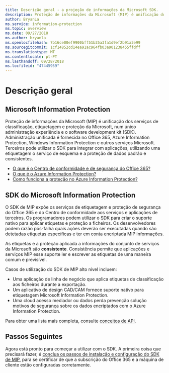 ```yaml
---
title: Descrição geral - a projeção de informações da Microsoft SDK.
description: Proteção de informações da Microsoft (MIP) é unificação dos serviços de classificação, etiquetagem e proteção da Microsoft, num único administração experiência e o software development kit (SDK).
author: BryanLa
ms.service: information-protection
ms.topic: overview
ms.date: 09/27/2018
ms.author: bryanla
ms.openlocfilehash: 7b16ce00ef9900bff51b35a3fa1d9ef2b91a3e99
ms.sourcegitcommit: 1cf14852cd14ea91ac964fb03a901238455ffdff
ms.translationtype: MT
ms.contentlocale: pt-PT
ms.lasthandoff: 09/28/2018
ms.locfileid: "47445959"
---
```

# <a name="overview"></a>Descrição geral

## <a name="microsoft-information-protection"></a>Microsoft Information Protection

Proteção de informações da Microsoft (MIP) é unificação dos serviços de classificação, etiquetagem e proteção da Microsoft, num único administração experiência e o software development kit (SDK). Administração unificada é fornecida no Office 365, Azure Information Protection, Windows Information Protection e outros serviços Microsoft. Terceiros pode utilizar o SDK para integrar com aplicações, utilizando uma etiquetagem o serviço de esquema e a proteção de dados padrão e consistentes.

* [O que é o Centro de conformidade e de segurança do Office 365?](https://support.office.com/article/overview-of-security-and-compliance-in-office-365-dcb83b2c-ac66-4ced-925d-50eb9698a0b2?redirectSourcePath=%252farticle%252f7fe448f7-49bd-4d3e-919d-0a6d1cf675bb&ui=en-US&rs=en-US&ad=US)
* [O que é o Azure Information Protection?](/azure/information-protection/understand-explore/what-is-information-protection)
* [Como funciona a proteção no Azure Information Protection?](/azure/information-protection/understand-explore/what-is-information-protection#how-data-is-protected)

## <a name="microsoft-information-protection-sdk"></a>SDK do Microsoft Information Protection

O SDK de MIP expõe os serviços de etiquetagem e proteção de segurança do Office 365 e do Centro de conformidade aos serviços e aplicações de terceiros. Os programadores podem utilizar o SDK para criar o suporte nativo para aplicar etiquetas e proteção a ficheiros. Os desenvolvedores podem razão pós-falha quais ações deverão ser executadas quando são detetadas etiquetas específicas e ter em conta encriptada MIP informações. 

As etiquetas e a proteção aplicada a informações do conjunto de serviços da Microsoft são **consistente**. Consistência permite que aplicações e serviços MIP esse suporte ler e escrever as etiquetas de uma maneira comum e previsível.

Casos de utilização do SDK de MIP alto nível incluem:

* Uma aplicação de linha de negócio que aplica etiquetas de classificação aos ficheiros durante a exportação.
* Um aplicativo de design CAD/CAM fornece suporte nativo para etiquetagem Microsoft Information Protection.
* Uma cloud acesso mediador ou dados perda prevenção solução motivos de segurança sobre os dados encriptados com o Azure Information Protection.

Para obter uma lista mais completa, consulte [conceitos de API](concept-apis-use-cases.md).

## <a name="next-steps"></a>Passos Seguintes

Agora está pronto para começar a utilizar com o SDK. A primeira coisa que precisará fazer, é [conclua os passos de instalação e configuração do SDK de MIP](setup-configure-mip.md), para se certificar de que a subscrição do Office 365 e a máquina de cliente estão configuradas corretamente.

